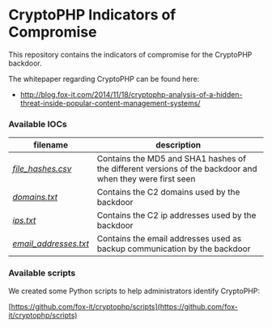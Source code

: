 CryptoPHP Indicators of Compromise
==================================

This repository contains the indicators of compromise for the CryptoPHP backdoor.

The whitepaper regarding CryptoPHP can be found here:

 * http://blog.fox-it.com/2014/11/18/cryptophp-analysis-of-a-hidden-threat-inside-popular-content-management-systems/

### Available IOCs

| filename                                      | description                                                                                              |
|-----------------------------------------------|----------------------------------------------------------------------------------------------------------|
| *[file_hashes.csv](file_hashes.csv)*          | Contains the MD5 and SHA1 hashes of the different versions of the backdoor and when they were first seen |
| *[domains.txt](domains.txt)*                  | Contains the C2 domains used by the backdoor                                                             |
| *[ips.txt](ips.txt)*                          | Contains the C2 ip addresses used by the backdoor                                                        |
| *[email_addresses.txt](email_addresses.txt)*  | Contains the email addresses used as backup communication by the backdoor                                |
 

### Available scripts

We created some Python scripts to help administrators identify CryptoPHP:

[https://github.com/fox-it/cryptophp/scripts](https://github.com/fox-it/cryptophp/scripts)